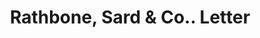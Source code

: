 ---
doi: 10.7916/D8X368HR
date_other: '1890'
date_other_textual: 1890-1899
form: correspondence
genre:
- Letters (correspondence)
name:
- Rathbone, Sard & Co.
object_in_context_url: https://biggert.cul.columbia.edu/items/view/ave_biggert_00237
subject_hierarchical_geographic:
- Chicago, Illinois, United States
subject_name:
- Rathbone, Sard & Co.
title: Rathbone, Sard & Co.. Letter
sort_title: Rathbone, Sard & Co.. Letter
call_number: ave_biggert_00237
coordinates:
- 41.83694444444445,-87.68472222222222
pid: ave_biggert_00237
identifiers: ave_biggert_00237
thumbnail: https://derivativo-3.library.columbia.edu/iiif/2/ldpd:345128/full/!256,256/0/native.jpg
permalink: "/biggert/ave_biggert_00237/"
layout: iiif-image-page
---